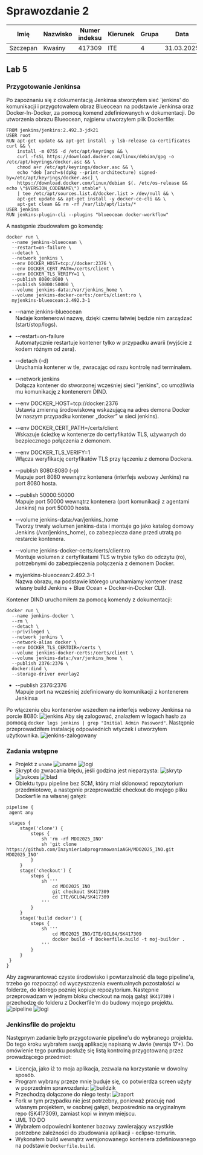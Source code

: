 # Sprawozdanie 2
|Imię | Nazwisko | Numer indeksu | Kierunek | Grupa | Data |
| --------| -----| -----| ------| -----| ------|
|Szczepan | Kwaśny | 417309 | ITE | 4 | 31.03.2025|
## Lab 5
### Przygotowanie Jenkinsa
Po zapoznaniu się z dokumentacją Jenkinsa stworzyłem sieć 'jenkins' do komunikacji i przygotowałem obraz Blueocean na podstawie Jenkinsa oraz Docker-In-Docker, za pomocą komend zdefiniowanych w dokumentacji. Do utworzenia obrazu Blueocean, najpierw utworzyłem plik Dockerfile:
```
FROM jenkins/jenkins:2.492.3-jdk21
USER root
RUN apt-get update && apt-get install -y lsb-release ca-certificates curl && \
    install -m 0755 -d /etc/apt/keyrings && \
    curl -fsSL https://download.docker.com/linux/debian/gpg -o /etc/apt/keyrings/docker.asc && \
    chmod a+r /etc/apt/keyrings/docker.asc && \
    echo "deb [arch=$(dpkg --print-architecture) signed-by=/etc/apt/keyrings/docker.asc] \
    https://download.docker.com/linux/debian $(. /etc/os-release && echo \"$VERSION_CODENAME\") stable" \
    | tee /etc/apt/sources.list.d/docker.list > /dev/null && \
    apt-get update && apt-get install -y docker-ce-cli && \
    apt-get clean && rm -rf /var/lib/apt/lists/*
USER jenkins
RUN jenkins-plugin-cli --plugins "blueocean docker-workflow"
```
A następnie zbudowałem go komendą:
```
docker run \
  --name jenkins-blueocean \
  --restart=on-failure \
  --detach \
  --network jenkins \
  --env DOCKER_HOST=tcp://docker:2376 \
  --env DOCKER_CERT_PATH=/certs/client \
  --env DOCKER_TLS_VERIFY=1 \
  --publish 8080:8080 \
  --publish 50000:50000 \
  --volume jenkins-data:/var/jenkins_home \
  --volume jenkins-docker-certs:/certs/client:ro \
  myjenkins-blueocean:2.492.3-1 
```
* --name jenkins-blueocean  
Nadaje kontenerowi  nazwę, dzięki czemu łatwiej będzie nim zarządzać (start/stop/logs).

* --restart=on-failure  
Automatycznie restartuje kontener tylko w przypadku awarii (wyjście z kodem różnym od zera).

* --detach (-d)  
Uruchamia kontener w tle, zwracając od razu kontrolę nad terminalem.

* --network jenkins  
Dołącza kontener do stworzonej wcześniej sieci "jenkins", co umożliwia mu komunikację z kontenerem DIND.

* --env DOCKER_HOST=tcp://docker:2376  
Ustawia zmienną środowiskową wskazującą na adres demona Docker (w naszym przypadku kontener „docker” w sieci jenkins).

* --env DOCKER_CERT_PATH=/certs/client  
Wskazuje ścieżkę w kontenerze do certyfikatów TLS, używanych do bezpiecznego połączenia z demonem.

* --env DOCKER_TLS_VERIFY=1  
Włącza weryfikację certyfikatów TLS przy łączeniu z demona Dockera.

* --publish 8080:8080 (-p)  
Mapuje port 8080 wewnątrz kontenera (interfejs webowy Jenkins) na port 8080 hosta.

* --publish 50000:50000  
Mapuje port 50000 wewnątrz kontenera (port komunikacji z agentami Jenkins) na port 50000 hosta.

* --volume jenkins-data:/var/jenkins_home  
Tworzy trwały wolumen jenkins-data i montuje go jako katalog domowy Jenkins (/var/jenkins_home), co zabezpiecza dane przed utratą po restarcie kontenera.

* --volume jenkins-docker-certs:/certs/client:ro  
Montuje wolumen z certyfikatami TLS w trybie tylko do odczytu (ro), potrzebnymi do zabezpieczenia połączenia z demonem Docker.

* myjenkins-blueocean:2.492.3-1  
Nazwa obrazu, na podstawie którego uruchamiamy kontener (nasz własny build Jenkins + Blue Ocean + Docker‑in‑Docker CLI).

Kontener DIND uruchomiłem za pomocą komendy z dokumentacji:
```
docker run \
  --name jenkins-docker \
  --rm \
  --detach \
  --privileged \
  --network jenkins \
  --network-alias docker \
  --env DOCKER_TLS_CERTDIR=/certs \
  --volume jenkins-docker-certs:/certs/client \
  --volume jenkins-data:/var/jenkins_home \
  --publish 2376:2376 \
  docker:dind \
  --storage-driver overlay2
  ```
  * --publish 2376:2376  
   Mapuje port na wcześniej zdefiniowany do komunikacji z kontenerem Jenkinsa

   Po włączeniu obu kontenerów wszedłem na interfejs webowy Jenkinsa na porcie 8080:
   ![jenkins](jenkins.png)
   Aby się zalogować, znalazłem w logach hasło za pomocą `docker logs jenkins | grep "Initial Admin Password"`. Następnie przeprowadziłem instalację odpowiednich wtyczek i utworzyłem użytkownika.
   ![jenkins-zalogowany](jenkins-zalogowany.png)
   ### Zadania wstępne
   * Projekt z `uname`
    ![uname](uname.png)
    ![logi](logi-uname.png)
   * Skrypt do zwracania błędu, jeśli godzina jest nieparzysta:
   ![skrytp](skrypt.png)
   ![sukces](logi-sukces.png)
   ![blad](logi-blad.png)
   * Obiektu typu pipeline bez SCM, który miał sklonować repozytorium przedmiotowe, a następnie przeprowadzić checkout do mojego pliku Dockerfile na własnej gałęzi:
   ```
   pipeline {
    agent any

    stages {
        stage('clone') {
            steps {
                sh 'rm -rf MDO2025_INO'
                sh 'git clone https://github.com/InzynieriaOprogramowaniaAGH/MDO2025_INO.git MDO2025_INO'
            }
        }
        stage('checkout') {
            steps {
                sh '''
                    cd MDO2025_INO
                    git checkout SK417309
                    cd ITE/GCL04/SK417309
                '''
            }
        }
        stage('build docker') {
            steps {
                sh '''
                    cd MDO2025_INO/ITE/GCL04/SK417309
                    docker build -f Dockerfile.build -t moj-builder .
                '''
            }
        }
    }
}
```
Aby zagwarantować czyste środowisko i powtarzalność dla tego pipeline'a, trzebo go rozpocząć od wyczyszczenia ewentualnych pozostałości w folderze, do którego pozniej kopiuje repozytorium. Następnie przeprowadzam w jednym bloku checkout na moją gałąź `SK417309` i przechodzę do folderu z Dockerfile'm do budowy mojego projektu. 
![pipeline](skrypt-pipeline.png)
![logi](pipeline-logi.png)

### Jenkinsfile do projektu
Następnym zadanie było przygotowanie pipeline'u do wybranego projektu. Do tego kroku wybrałem swoją aplikację napisaną w Javie (wersja 17+). Do omówienie tego puntku posłużę się listą kontrolną przygotowaną przez prowadzącego przedmiot:
* Licencja, jako iż to moja aplikacja, zezwala na korzystanie w dowolny sposób.
* Program wybrany przeze mnie buduje się, co potwierdza screen użyty w poprzednim sprawozdaniu:
![buildzik](../Sprawozdanie1/efekt-builda.png)  
* Przechodzą dołączone do niego testy:
![raport](../Sprawozdanie1/testy-apki.png)
* Fork w tym przypadku nie jest potrzebny, ponieważ pracuję nad własnym projektem, w osobnej gałęzi, bezpośrednio na oryginalnym repo (SK417309), zamiast kopi w innym miejscu.
* UML TO DO
* Wybrałem odpowiedni kontener bazowy zawierający wszystkie potrzebne zależności do zbudowania aplikacji - eclipse-temurin. 
* Wykonałem build wewnątrz wersjonowanego kontenera zdefiniowanego na podstawie `Dockerfile.build`. 